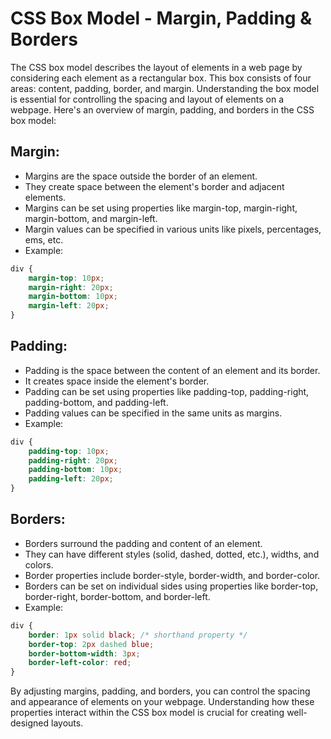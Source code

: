 # CSS Box Model - Margin, Padding & Borders

The CSS box model describes the layout of elements in a web page by considering each element as a rectangular box. This box consists of four areas: content, padding, border, and margin. Understanding the box model is essential for controlling the spacing and layout of elements on a webpage. Here's an overview of margin, padding, and borders in the CSS box model:

## Margin:
- Margins are the space outside the border of an element.
- They create space between the element's border and adjacent elements.
- Margins can be set using properties like margin-top, margin-right, margin-bottom, and margin-left.
- Margin values can be specified in various units like pixels, percentages, ems, etc.
- Example:

```css
div {
    margin-top: 10px;
    margin-right: 20px;
    margin-bottom: 10px;
    margin-left: 20px;
}
```

## Padding:
- Padding is the space between the content of an element and its border.
- It creates space inside the element's border.
- Padding can be set using properties like padding-top, padding-right, padding-bottom, and padding-left.
- Padding values can be specified in the same units as margins.
- Example:

```css
div {
    padding-top: 10px;
    padding-right: 20px;
    padding-bottom: 10px;
    padding-left: 20px;
}
```

## Borders:
- Borders surround the padding and content of an element.
- They can have different styles (solid, dashed, dotted, etc.), widths, and colors.
- Border properties include border-style, border-width, and border-color.
- Borders can be set on individual sides using properties like border-top, border-right, border-bottom, and border-left.
- Example:

```css
div {
    border: 1px solid black; /* shorthand property */
    border-top: 2px dashed blue;
    border-bottom-width: 3px;
    border-left-color: red;
}
```

By adjusting margins, padding, and borders, you can control the spacing and appearance of elements on your webpage. Understanding how these properties interact within the CSS box model is crucial for creating well-designed layouts.